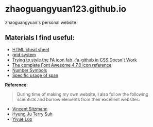 # zhaoguangyuan123.github.io
zhaoguangyuan's personal website

## Materials I find useful:
- [HTML cheat sheet](https://web.stanford.edu/group/csp/cs21/htmlcheatsheet.pdf)
- [grid system](https://getbootstrap.com/docs/4.1/layout/grid/)
- [Trying to style the FA icon fab -fa-github in CSS Doesn't Work](https://stackoverflow.com/questions/71669061/trying-to-style-the-fa-icon-fab-fa-github-in-css-doesnt-work)
- [The complete Font Awesome 4.7.0 icon reference](https://fontawesome.com/v4/cheatsheet/)
- [Number Symbols](https://www.htmlsymbols.xyz/number-symbols)
- [Specific usage of span](https://www.runoob.com/try/try.php?filename=tryhtml_span)
  
**Reference:** 
> During time of making my own website, I also follow the following scientists and borrow elements from their excellent websites. 

- [Vincent Sitzmann](https://www.vincentsitzmann.com/)
- [Hyung Ju Terry Suh](http://hjrobotics.net/)
- [Yiyue Luo](https://yyueluo.com/)
